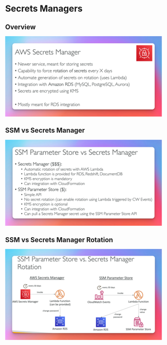 # Secrets Managers

## Overview

![](./images/secrests-manager.png)

## SSM vs Secrets Manager

![](./images/secrets-manager-vs-ssm.png)

## SSM vs Secrets Manager Rotation

![](./images/secrets-manager-vs-ssm-rotation.png)
